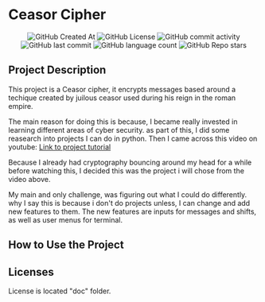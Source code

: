 # Ceasor Cipher

<div align="center">
    <img alt="GitHub Created At" src="https://img.shields.io/github/created-at/KieranPritchard/Ceasor-Cipher">
    <img alt="GitHub License" src="https://img.shields.io/github/license/KieranPritchard/Ceasor-Cipher">
    <img alt="GitHub commit activity" src="https://img.shields.io/github/commit-activity/t/KieranPritchard/Ceasor-Cipher">
    <img alt="GitHub last commit" src="https://img.shields.io/github/last-commit/KieranPritchard/Ceasor-Cipher">
    <img alt="GitHub language count" src="https://img.shields.io/github/languages/count/KieranPritchard/Ceasor-Cipher">
    <img alt="GitHub Repo stars" src="https://img.shields.io/github/stars/KieranPritchard/Ceasor-Cipher">
</div>

## Project Description

This project is a Ceasor cipher, it encrypts messages based around a techique created by juilous ceasor used during his reign in the roman empire.

The main reason for doing this is because, I became really invested in learning different areas of cyber security. as part of this, I did some reasearch into projects I can do in python. Then I came across this video on youtube: [Link to project tutorial](https://www.youtube.com/watch?v=EDh1UT5rUsU)

Because I already had cryptography bouncing around my head for a while before watching this, I decided this was the project i will chose from the video above. 

My main and only challenge, was figuring out what I could do differently. why I say this is because i don't do projects unless, I can change and add new features to them. The new features are inputs for messages and shifts, as well as user menus for terminal.

## How to Use the Project

## Licenses

License is located "doc" folder.
